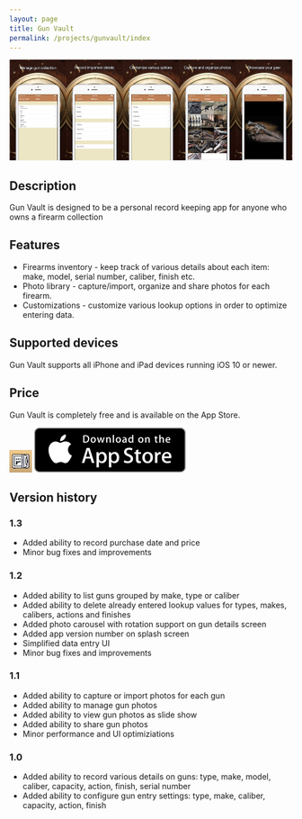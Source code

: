```yaml
---
layout: page
title: Gun Vault
permalink: /projects/gunvault/index
---
```


![Screenshots](Screenshots.jpg)

## Description

Gun Vault is designed to be a personal record keeping app for anyone who owns a firearm collection

## Features

- Firearms inventory - keep track of various details about each item: make, model, serial number, caliber, finish etc.
- Photo library - capture/import, organize and share photos for each firearm.
- Customizations - customize various lookup options in order to optimize entering data.

## Supported devices

Gun Vault supports all iPhone and iPad devices running iOS 10 or newer.

## Price

Gun Vault is completely free and is available on the App Store.

<a href="https://itunes.apple.com/us/app/gun-vault/id1204610507?mt=8" target="_blank" rel="external"><img src="Icon.jpg"></a>
<a href="https://itunes.apple.com/us/app/gun-vault/id1204610507?mt=8" target="_blank" rel="external"><img src="/images/Download_on_the_App_Store_Badge_US-UK_135x40.svg"></a>

## Version history

### 1.3

- Added ability to record purchase date and price
- Minor bug fixes and improvements

### 1.2

- Added ability to list guns grouped by make, type or caliber
- Added ability to delete already entered lookup values for types, makes, calibers, actions and finishes
- Added photo carousel with rotation support on gun details screen
- Added app version number on splash screen
- Simplified data entry UI
- Minor bug fixes and improvements

### 1.1

- Added ability to capture or import photos for each gun
- Added ability to manage gun photos
- Added ability to view gun photos as slide show
- Added ability to share gun photos
- Minor performance and UI optimiziations

### 1.0

- Added ability to record various details on guns: type, make, model, caliber, capacity, action, finish, serial number
- Added ability to configure gun entry settings: type, make, caliber, capacity, action, finish
